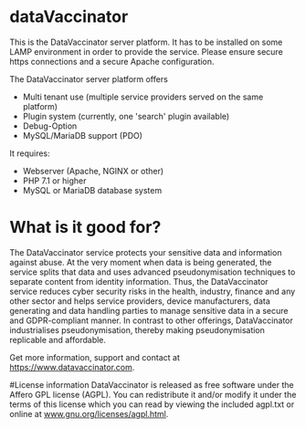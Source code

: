 # dataVaccinator
This is the DataVaccinator server platform. It has to be installed on some LAMP environment in order to provide the service. Please ensure secure https connections and a secure Apache configuration.

The DataVaccinator server platform offers

* Multi tenant use (multiple service providers served on the same platform)
* Plugin system (currently, one 'search' plugin available)
* Debug-Option
* MySQL/MariaDB support (PDO)

It requires:

* Webserver (Apache, NGINX or other)
* PHP 7.1 or higher
* MySQL or MariaDB database system

# What is it good for?
The DataVaccinator service protects your sensitive data and information against abuse. At the very moment when data is being generated, the service splits that data and uses advanced pseudonymisation techniques to separate content from identity information. Thus, the DataVaccinator service reduces cyber security risks in the health, industry, finance and any other sector and helps service providers, device manufacturers, data generating and data handling parties to manage sensitive data in a secure and GDPR-compliant manner. In contrast to other offerings, DataVaccinator industrialises pseudonymisation, thereby making pseudonymisation replicable and affordable. 

Get more information, support and contact at <https://www.datavaccinator.com>.

#License information
DataVaccinator is released as free software under the Affero GPL license (AGPL). 
You can redistribute it and/or modify it under the terms of this license which
you can read by viewing the included agpl.txt or online at 
www.gnu.org/licenses/agpl.html.